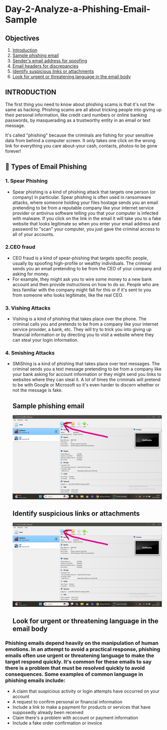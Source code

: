 # Day-2-Analyze-a-Phishing-Email-Sample
## Objectives
1. [Introduction](#introduction)
2. [Sample phishing email](#samplephishingemail)
3. [Sender's email address for spoofing](#sender'semailaddressforspoofing)
4. [Email headers for discrepancies](#emailheadersfordiscrepancies)
5. [Identify suspicious links or attachments](#IdentifysuspiciouslinksorattachmentsM)
6. [Look for urgent or threatening language in the email body](#Lookforurgentorthreateninglanguageintheemailbody)

## INTRODUCTION
The first thing you need to know about phishing scams is that it's not the same as hacking. Phishing scams are all about tricking people into giving up their personal information, like credit card numbers or online banking passwords, by masquerading as a trustworthy entity in an email or text message.

It's called "phishing" because the criminals are fishing for your sensitive data from behind a computer screen. It only takes one click on the wrong link for everything you care about-your cash, contacts, photos-to be gone forever! 

## 📌 Types of Email Phishing
### 1. Spear Phishing
- Spear phishing is a kind of phishing attack that targets one person (or company) in particular. Spear phishing is often used in ransomware attacks, where someone holding your files hostage sends you an email pretending to be from a reputable company like your internet service provider or antivirus software telling you that your computer is infected with malware. If you click on the link in the email it will take you to a fake website that looks legitimate so when you enter your email address and password to "scan" your computer, you just gave the criminal access to all of your accounts.
### 2.CEO fraud
  - CEO fraud is a kind of spear-phishing that targets specific people, usually by spoofing high-profile or wealthy individuals. The criminal sends you an email pretending to be from the CEO of your company and asking for money.
  -  For example, they might ask you to wire some money to a new bank account and then provide instructions on how to do so. People who are less familiar with the company might fall for this or if it's sent to you from someone who looks legitimate, like the real CEO.
### 3. Vishing Attacks
- Vishing is a kind of phishing that takes place over the phone. The criminal calls you and pretends to be from a company like your internet service provider, a bank, etc. They will try to trick you into giving up financial information or by directing you to visit a website where they can steal your login information.
### 4. Smishing Attacks
- SMiShing is a kind of phishing that takes place over text messages. The criminal sends you a text message pretending to be from a company like your bank asking for account information or they might send you links to websites where they can steal it. A lot of times the criminals will pretend to be with Google or Microsoft so it's even harder to discern whether or not the message is fake.

  ## Sample phishing email
  ![image](https://github.com/NATTOMR/images/blob/main/Screenshot%202025-07-31%20174447.png)

  ## Identify suspicious links or attachments
   ![image](https://github.com/NATTOMR/images/blob/main/Screenshot%202025-07-31%20174447.png)

  ## Look for urgent or threatening language in the email body
### Phishing emails depend heavily on the manipulation of human emotions. In an attempt to avoid a practical response, phishing emails often use urgent or threatening language to make the target respond quickly. It's common for these emails to say there is a problem that must be resolved quickly to avoid consequences. Some examples of common language in phishing emails include:

- A claim that suspicious activity or login attempts have occurred on your account
- A request to confirm personal or financial information
- Include a link to make a payment for products or services that have supposedly already been received
- Claim there's a problem with account or payment information
- Include a fake order confirmation or invoice
